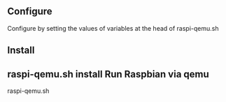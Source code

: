 Configure
-----------
Configure by setting the values of variables at the head of raspi-qemu.sh

Install
-------
raspi-qemu.sh install
Run Raspbian via qemu
-----------
raspi-qemu.sh
